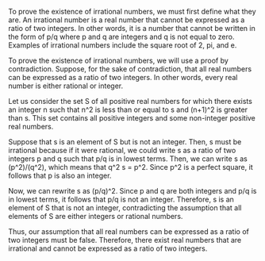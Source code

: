 To prove the existence of irrational numbers, we must first define what they are. An irrational number is a real number that cannot be expressed as a ratio of two integers. In other words, it is a number that cannot be written in the form of p/q where p and q are integers and q is not equal to zero. Examples of irrational numbers include the square root of 2, pi, and e.

To prove the existence of irrational numbers, we will use a proof by contradiction. Suppose, for the sake of contradiction, that all real numbers can be expressed as a ratio of two integers. In other words, every real number is either rational or integer.

Let us consider the set S of all positive real numbers for which there exists an integer n such that n^2 is less than or equal to s and (n+1)^2 is greater than s. This set contains all positive integers and some non-integer positive real numbers.

Suppose that s is an element of S but is not an integer. Then, s must be irrational because if it were rational, we could write s as a ratio of two integers p and q such that p/q is in lowest terms. Then, we can write s as (p^2)/(q^2), which means that q^2 s = p^2. Since p^2 is a perfect square, it follows that p is also an integer.

Now, we can rewrite s as (p/q)^2. Since p and q are both integers and p/q is in lowest terms, it follows that p/q is not an integer. Therefore, s is an element of S that is not an integer, contradicting the assumption that all elements of S are either integers or rational numbers.

Thus, our assumption that all real numbers can be expressed as a ratio of two integers must be false. Therefore, there exist real numbers that are irrational and cannot be expressed as a ratio of two integers.